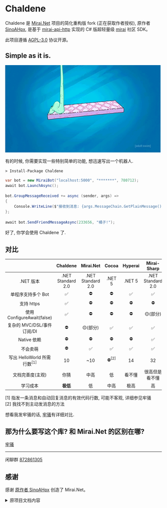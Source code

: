 # Chaldene

Chaldene 是 [Mirai.Net](https://github.com/SinoAHpx/Mirai.Net) 项目的简化重构版 fork (正在获取作者授权), 原作者[SinoAHpx](https://github.com/SinoAHpx), 是基于 [mirai-api-http] 实现的 C# 版超轻量级 [mirai] 社区 SDK。

此项目遵循 [AGPL-3.0](https://github.com/AHpxChina/Chaldene/blob/master/LICENSE) 协议开源。

## Simple as it is.

![1](docs/images/simple.gif)

有的时候, 你需要实现一些特别简单的功能, 想迅速写出一个机器人.

```shell
> Install-Package Chaldene
```

```csharp
var bot = new MiraiBot("localhost:5000", "*******", 780712);
await bot.LaunchAsync();

bot.GroupMessageReceived += async (sender, args) =>
{
    Console.WriteLine($"接收到消息: {args.MessageChain.GetPlainMessage()}");
};

await bot.SendFriendMessageAsync(233656, "橘子!");
```

好了, 你学会使用 Chaldene 了.

## 对比

|                             |     Chaldene      |     Mirai.Net     | Cocoa  | Hyperai |    Mirai-Sharp    |
| :-------------------------: | :---------------: | :---------------: | :----: | :-----: | :---------------: |
|          .NET 版本          | .NET Standard 2.0 | .NET Standard 2.0 | .NET 5 | .NET 5  | .NET Standard 2.0 |
|     单程序支持多个 Bot      |        ✅         |        ⛔         |   ⛔   |   ✅    |        ✅         |
|         支持 https          |        ✅         |        ⛔         |   ⛔   |   ⛔    |        ⛔         |
| 使用 ConfigureAwait(false)  |        ✅         |        ⛔         |   ⛔   |   ⛔    |     🟡(部分)      |
|       复杂的 MVC/DSL/事件订阅/DI        |        ⛔         |        🟡(部分)         |   ✅   |   ✅    |        ✅         |
|         Native 依赖         |        ⛔         |        ⛔         |   ⛔   |   ⛔    |        ✅         |
|          不会卖萌           |        ⛔         |        ✅         |   ✅   |   ✅    |        ✅         |
| 写出 HelloWorld 所需行数<sup>[1]</sup> |        10         |        ~10         | ⛔<sup>[2]</sup>  |   14    |        32         |
|      文档完善度(主观)       |       你猜        |       中高        |   低   | 看不懂  |  很高但是看不懂   |
|          学习成本           |     **极低**      |        低         |  中高  |  极高   |        高         |

[1] 指发一条消息和自动回复消息的有效代码行数, 可能不客观, 详细参见牢骚  
[2] 我找不到主动发消息的方法

想看我发牢骚的话, [牢骚](docs/complicate.md)有详细对比.

## 那为什么要写这个库? 和 Mirai.Net 的区别在哪?

[牢骚](docs/complicate.md)

---

闲聊群 [872861305](https://jq.qq.com/?_wv=1027&k=ayjTN7xW)

## 感谢

感谢 [原作者 SinoAHpx](https://github.com/SinoAHpx) 创造了 Mirai.Net。

<details> <summary>原项目文档内容</summary>

## 速览

- 基于 [.NET Standard 2.0](https://docs.microsoft.com/en-us/dotnet/standard/net-standard) 开发，支持跨平台。
- 适配最新的 [mirai-api-http] 插件。
- 实现了 [mirai-api-http] 的 `Http Adapter` 和 `Websocket Adapter`
  - `Http Adapter` 用来进行发送操作。
  - `Websocket Adapter` 用来进行接收操作。
- 基于 [Rx.NET](https://github.com/dotnet/reactive) 的推送系统。
- 有一堆好用的脚手架和拓展方法。
- 提供了简单的模块化和命令系统实现。
- 源代码结构
  - Mirai.Net，主项目
  - Mirai.Net.Test，控制台测试项目
  - Mirai.Net.UnitTest，单元测试项目（现在没啥用了）

<details>
  <summary>实现的接口列表</summary>

_斜体的标注的接口是不稳定的_

~~删除线标注的接口是未实现的~~

- 账号信息
  - 获取好友列表
  - 获取群列表
  - 获取群成员列表
  - 获取 Bot 资料
  - 获取好友资料
  - 获取群成员资料
  - 获取陌生人资料
- 消息发送和撤回
  - 发送好友消息
  - 发送群消息
  - 发送临时会话消息
  - 发送头像戳一戳消息
  - 撤回消息
  - 根据消息 id 获取消息链
- 文件操作
  - 查看文件列表
  - 获取文件信息
  - 创建文件夹
  - 删除文件
  - 移动文件
  - 重命名文件
- 多媒体内容上传
  - 图片文件上传
  - 语音文件上传
  - 群文件上传
- 账号管理
  - 删除好友
- 群管理
  - 禁言群成员
  - 解除群成员禁言
  - 移除群成员
  - 退出群聊
  - 全体禁言
  - 解除全体禁言
  - 设置群精华消息
  - 获取群设置
  - 修改群设置
  - 获取群员设置
  - 修改群员设置
- 事件处理
  - 添加好友申请
  - 用户入群申请
  - Bot 被邀请入群申请

</details>

<details>
  <summary>支持的消息类型</summary>

- Quote - 回复消息
- At - @消息
- AtAll - @全体成员
- Face - QQ 表情
- Plain - 纯文本
- Image - 图片
- FlashImage - 闪照
- Voice - 语音
- Xml - XML 消息
- Json - JSON 消息
- App - App 消息
- Poke - 戳一戳
- Dice - 不知道是啥玩意
- MusicShare - 音乐分享
- ForwardMessage - 转发消息
- File - 文件
- MarketFace - 商城表情
- MiraiCode - Mirai 码

</details>

## 快速上手

**(以下仅为一些简单示例，如果需要更详细的说明，请移步[文档]。有时候文档跟不上版本请[进群提问](#mirainet-239)**

### 安装

- 使用 Nuget 安装(推荐)
  - Nuget 包管理器: `Install-Package Mirai.Net`
  - .NET CLI: `dotnet add package Mirai.Net`
  - **或者在 IDE 的可视化界面搜索`Mirai.Net`安装最新版。**
- 自己克隆这个仓库的默认分支，然后自己编译，然后自己添加 dll 引用。

### 创建和启动 Bot

<details>
  <summary>名称空间引用</summary>

```cs
using System;
using System.Linq;
using System.Reactive.Linq;
using System.Threading;
using System.Threading.Tasks;
using Mirai.Net.Data.Messages;
using Mirai.Net.Data.Messages.Receivers;
using Mirai.Net.Sessions;
```

</details>

```cs
using var bot = new MiraiBot
{
    Address = "localhost:8080",
    QQ = "xx",
    VerifyKey = "xx"
};
```

(因为`MiraiBot`类实现了`IDisposable`接口，所以可以使用`using`关键字)

`Address`和`VerifyKey`来自`mirai-api-http`的配置文件，`QQ`就是`Mirai Console`已登录的机器人的 QQ 号。

创建完`MiraiBot`实例之后，就可以启动了:

```cs
await bot.LaunchAsync();
```

### 监听事件和消息

`MiraiBot`类暴露两个属性: `EventReceived`和`MessageReceived`，订阅它们就可以监听事件和消息。

下面的例子就是过滤出接收到的`好友请求事件`事件，然后把它从`EventBase`转换成具体的`NewFriendRequestedEvent`，最后才是订阅器。

(消息的订阅器也是同样的)

```cs
bot.EventReceived
    .OfType<NewFriendRequestedEvent>()
    .Subscribe(x =>
    {
        //do things
    });
```

### Hello, World

`Mirai.Net`通过一系列的`xxManager`(**这些管理器都是静态类。**)来进行主动操作，其中，消息相关的管理器为`MessageManager`。

#### 发送消息

这里以发送群消息作为演示，实际上还可以发送好友消息，临时消息和戳一戳消息。

发送消息的方法有两个参数: 发送到哪里和发送什么。所以第一个参数就是发消息的群号，第二个参数就是要发送的消息链(或者字符串)。

```cs
await MessageManager.SendGroupMessageAsync("xx", "Hello, World");
```

或者:

```cs
await MessageManager.SendGroupMessageAsync("xx", new MessageChainBuilder().Plain("Hello, ").At("xx").Build());
```

## 贡献

此项目欢迎任何人的 [Pull Request](https://github.com/AHpxChina/Mirai.Net/pulls) 和 [Issue](https://github.com/AHpxChina/Mirai.Net/issues) 也欢迎 Star 和 Fork。

如果你认为文档不够好，也欢迎对 [文档仓库](https://github.com/SinoAHpx/Mirai.Net.Documents) 提交 [Pull Request](https://github.com/AHpxChina/Mirai.Net.Documents/pulls) 和 [Issue](https://github.com/AHpxChina/Mirai.Net.Documents/issues)。

## 致谢

- [mirai]
- [mirai-api-http]
- [Jetbrains](https://www.jetbrains.com/)
- [Flurl](https://flurl.dev/)
- [Json.NET](http://json.net/) ~~这甚至是这个项目名称的灵感来源~~
- [Websocket.Client](https://github.com/Marfusios/websocket-client)
- [Rx.NET](https://github.com/dotnet/reactive)
- [Manganese](https://github.com/SinoAHpx/Manganese)

</details>

[mirai-api-http]: https://github.com/project-mirai/mirai-api-http
[mirai]: https://github.com/mamoe/mirai
[文档]: https://sinoahpx.github.io/Mirai.Net.Documents/
